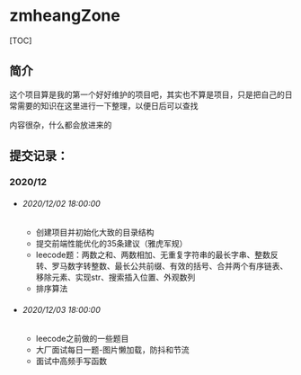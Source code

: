 # zmheangZone

[TOC]

## 简介

这个项目算是我的第一个好好维护的项目吧，其实也不算是项目，只是把自己的日常需要的知识在这里进行一下整理，以便日后可以查找



内容很杂，什么都会放进来的









## 提交记录：

### 2020/12

- ###### 2020/12/02	18:00:00	
  
  - 创建项目并初始化大致的目录结构   
  - 提交前端性能优化的35条建议（雅虎军规）  
  - leecode题：两数之和、两数相加、无重复字符串的最长字串、整数反转、罗马数字转整数、最长公共前缀、有效的括号、合并两个有序链表、移除元素、实现str、搜索插入位置、外观数列    
  - 排序算法
  
- ###### 2020/12/03    18:00:00
  
  - leecode之前做的一些题目
  - 大厂面试每日一题-图片懒加载，防抖和节流
  - 面试中高频手写函数

